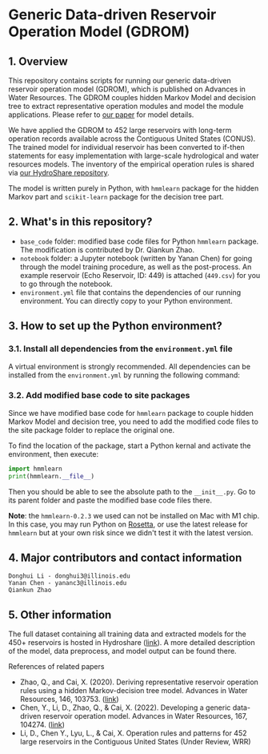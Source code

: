 # Generic Data-driven Reservoir Operation Model (GDROM)

## 1. Overview

This repository contains scripts for running our generic data-driven reservoir operation model (GDROM), which is published on Advances in Water Resources. The GDROM couples hidden Markov Model and decision tree to extract representative operation modules and model the module applications. Please refer to [our paper](https://doi.org/10.1016/j.advwatres.2022.104274) for model details.

We have applied the GDROM to 452 large reservoirs with long-term operation records available across the Contiguous United States (CONUS). The trained model for individual reservoir has been converted to if-then statements for easy implementation with large-scale hydrological and water resources models. The inventory of the empirical operation rules is shared via [our HydroShare repository](https://www.hydroshare.org/resource/63add4d5826a4b21a6546c571bdece10/).

The model is written purely in Python, with `hmmlearn` package for the hidden Markov part and `scikit-learn` package for the decision tree part. 

## 2. What's in this repository?

- `base_code` folder: modified base code files for Python `hmmlearn` package. The modification is contributed by Dr. Qiankun Zhao.
- `notebook` folder: a Jupyter notebook (written by Yanan Chen) for going through the model training procedure, as well as the post-process. An example reservoir (Echo Reservoir, ID: 449) is attached (`449.csv`) for you to go through the notebook.
- `environment.yml` file that contains the dependencies of our running environment. You can directly copy to your Python environment. 

## 3. How to set up the Python environment?

### 3.1. Install all dependencies from the `environment.yml` file

A virtual environment is strongly recommended. All dependencies can be installed from the `environment.yml` by running the following command:

<!-- If you're using `conda`: 
```
conda install --file /path/to/requirements.txt
```

If you're using `pip`: 
```
pip install -r /path/to/requirements.txt
``` -->

### 3.2. Add modified base code to site packages

Since we have modified base code for `hmmlearn` package to couple hidden Markov Model and decision tree, you need to add the modified code files to the site package folder to replace the original one. 

To find the location of the package, start a Python kernal and activate the environment, then execute:
```python
import hmmlearn
print(hmmlearn.__file__)
```
Then you should be able to see the absolute path to the `__init__.py`. Go to its parent folder and paste the modified base code files there.

**Note**: the `hmmlearn-0.2.3` we used can not be installed on Mac with M1 chip. In this case, you may run Python on [Rosetta](https://support.apple.com/en-us/HT211861), or use the latest release for `hmmlearn` but at your own risk since we didn't test it with the latest version.

## 4. Major contributors and contact information

```
Donghui Li - donghui3@illinois.edu
Yanan Chen - yananc3@illinois.edu
Qiankun Zhao 
```

## 5. Other information

The full dataset containing all training data and extracted models for the 450+ reservoirs is hosted in Hydroshare ([link](https://www.hydroshare.org/resource/63add4d5826a4b21a6546c571bdece10/)). A more detailed description of the model, data preprocess, and model output can be found there.

References of related papers
- Zhao, Q., and Cai, X. (2020). Deriving representative reservoir operation rules using a hidden Markov-decision tree model. Advances in Water Resources, 146, 103753. ([link](https://doi.org/10.1016/j.advwatres.2020.103753))
- Chen, Y., Li, D., Zhao, Q., & Cai, X. (2022). Developing a generic data-driven reservoir operation model. Advances in Water Resources, 167, 104274. ([link](https://doi.org/10.1016/j.advwatres.2022.104274))
- Li, D., Chen Y., Lyu, L., & Cai, X. Operation rules and patterns for 452 large reservoirs in the Contiguous United States (Under Review, WRR)
